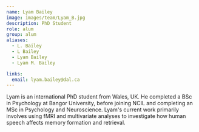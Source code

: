 ```yaml
---
name: Lyam Bailey
image: images/team/Lyam_B.jpg
description: PhD Student
role: alum
group: alum
aliases:
  - L. Bailey
  - L Bailey
  - Lyam Bailey
  - Lyam M. Bailey

links:
  email: lyam.bailey@dal.ca
---
```


Lyam is an international PhD student from Wales, UK. He completed a BSc in Psychology at Bangor University, before joining NCIL and completing an MSc in Psychology and Neuroscience. Lyam's current work primarily involves using fMRI and multivariate analyses to investigate how human speech affects memory formation and retrieval.
